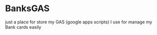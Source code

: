 # BanksGAS

just a place for store my GAS (google apps scripts) I use for manage my Bank cards easily
